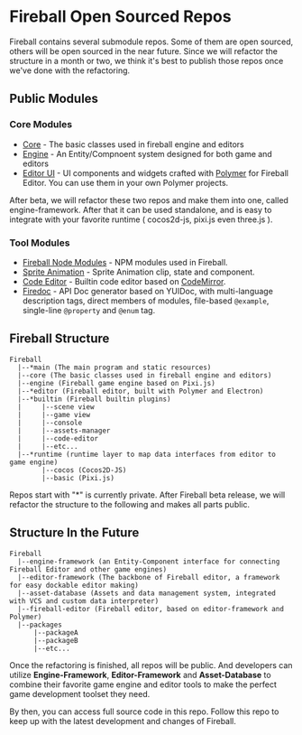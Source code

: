 # Fireball Open Sourced Repos

Fireball contains several submodule repos. Some of them are open sourced, others will be open sourced in the near future. Since we will refactor the structure in a month or two, we think it's best to publish those repos once we've done with the refactoring.

## Public Modules

### Core Modules

- [Core](https://github.com/fireball-x/core) - The basic classes used in fireball engine and editors
- [Engine](https://github.com/fireball-x/engine) - An Entity/Compnoent system designed for both game and editors
- [Editor UI](https://github.com/fireball-x/editor-ui) - UI components and widgets crafted with [Polymer](polymer-project.org) for Fireball Editor. You can use them in your own Polymer projects.

After beta, we will refactor these two repos and make them into one, called engine-framework. After that it can be used standalone, and is easy to integrate with your favorite runtime ( cocos2d-js, pixi.js even three.js ).

### Tool Modules

- [Fireball Node Modules](https://github.com/fireball-x/modules) - NPM modules used in Fireball.
- [Sprite Animation](https://github.com/fireball-x/sprite-animation) - Sprite Animation clip, state and component.
- [Code Editor](https://github.com/fireball-x/code-editor) - Builtin code editor based on [CodeMirror](https://github.com/codemirror/codemirror).
- [Firedoc](https://github.com/fireball-x/firedoc) - API Doc generator based on YUIDoc, with multi-language description tags, direct members of modules, file-based `@example`, single-line `@property` and `@enum` tag.


## Fireball Structure

```plain
Fireball
  |--*main (The main program and static resources)
  |--core (The basic classes used in fireball engine and editors)
  |--engine (Fireball game engine based on Pixi.js)
  |--*editor (Fireball editor, built with Polymer and Electron)
  |--*builtin (Fireball builtin plugins)
  |     |--scene view
  |     |--game view
  |     |--console
  |     |--assets-manager
  |     |--code-editor
  |     |--etc...
  |--*runtime (runtime layer to map data interfaces from editor to game engine)
        |--cocos (Cocos2D-JS)
        |--basic (Pixi.js)
```

Repos start with "\*" is currently private. After Fireball beta release, we will refactor the structure to the following and makes all parts public.

## Structure In the Future

```plain
Fireball
  |--engine-framework (an Entity-Component interface for connecting Fireball Editor and other game engines)
  |--editor-framework (The backbone of Fireball editor, a framework for easy dockable editor making)
  |--asset-database (Assets and data management system, integrated with VCS and custom data interpreter)
  |--fireball-editor (Fireball editor, based on editor-framework and Polymer)
  |--packages
      |--packageA
      |--packageB
      |--etc...
```

Once the refactoring is finished, all repos will be public. And developers can utilize **Engine-Framework**, **Editor-Framework** and **Asset-Database** to combine their favorite game engine and editor tools to make the perfect game development toolset they need.

By then, you can access full source code in this repo. Follow this repo to keep up with the latest development and changes of Fireball.
